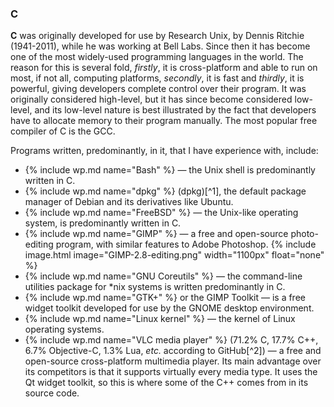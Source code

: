 ### C
**C** was originally developed for use by Research Unix, by Dennis Ritchie (1941-2011), while he was working at Bell Labs. Since then it has become one of the most widely-used programming languages in the world. The reason for this is several fold, *firstly*, it is cross-platform and able to run on most, if not all, computing platforms, *secondly*, it is fast and *thirdly*, it is powerful, giving developers complete control over their program. It was originally considered high-level, but it has since become considered low-level, and its low-level nature is best illustrated by the fact that developers have to allocate memory to their program manually. The most popular free compiler of C is the GCC.

Programs written, predominantly, in it, that I have experience with, include:
* {% include wp.md name="Bash" %} &mdash; the Unix shell is predominantly written in C.
* {% include wp.md name="dpkg" %} (dpkg)[^1], the default package manager of Debian and its derivatives like Ubuntu.
* {% include wp.md name="FreeBSD" %} &mdash; the Unix-like operating system, is predominantly written in C.
* {% include wp.md name="GIMP" %} &mdash; a free and open-source photo-editing program, with similar features to Adobe Photoshop.
{% include image.html image="GIMP-2.8-editing.png" width="1100px" float="none" %}
* {% include wp.md name="GNU Coreutils" %} &mdash; the command-line utilities package for &#42;nix systems is written predominantly in C.
* {% include wp.md name="GTK+" %} or the GIMP Toolkit &mdash; is a free widget toolkit developed for use by the GNOME desktop environment.
* {% include wp.md name="Linux kernel" %} &mdash; the kernel of Linux operating systems.
* {% include wp.md name="VLC media player" %} (71.2% C, 17.7% C++, 6.7% Objective-C, 1.3% Lua, *etc.* according to GitHub[^2]) &mdash; a free and open-source cross-platform multimedia player. Its main advantage over its competitors is that it supports virtually every media type. It uses the Qt widget toolkit, so this is where some of the C++ comes from in its source code.

